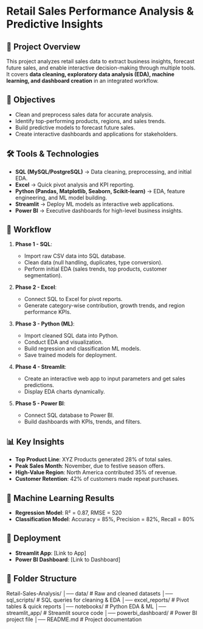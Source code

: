 # Retail Sales Performance Analysis & Predictive Insights

## 📌 Project Overview
This project analyzes retail sales data to extract business insights, forecast future sales, and enable interactive decision-making through multiple tools. 
It covers **data cleaning, exploratory data analysis (EDA), machine learning, and dashboard creation** in an integrated workflow.

## 🎯 Objectives
- Clean and preprocess sales data for accurate analysis.
- Identify top-performing products, regions, and sales trends.
- Build predictive models to forecast future sales.
- Create interactive dashboards and applications for stakeholders.

## 🛠 Tools & Technologies
- **SQL (MySQL/PostgreSQL)** → Data cleaning, preprocessing, and initial EDA.
- **Excel** → Quick pivot analysis and KPI reporting.
- **Python (Pandas, Matplotlib, Seaborn, Scikit-learn)** → EDA, feature engineering, and ML model building.
- **Streamlit** → Deploy ML models as interactive web applications.
- **Power BI** → Executive dashboards for high-level business insights.

## 📂 Workflow
1. **Phase 1 - SQL**:  
   - Import raw CSV data into SQL database.  
   - Clean data (null handling, duplicates, type conversion).  
   - Perform initial EDA (sales trends, top products, customer segmentation).  

2. **Phase 2 - Excel**:  
   - Connect SQL to Excel for pivot reports.  
   - Generate category-wise contribution, growth trends, and region performance KPIs.  

3. **Phase 3 - Python (ML)**:  
   - Import cleaned SQL data into Python.  
   - Conduct EDA and visualization.  
   - Build regression and classification ML models.  
   - Save trained models for deployment.  

4. **Phase 4 - Streamlit**:  
   - Create an interactive web app to input parameters and get sales predictions.  
   - Display EDA charts dynamically.  

5. **Phase 5 - Power BI**:  
   - Connect SQL database to Power BI.  
   - Build dashboards with KPIs, trends, and filters.  

## 📊 Key Insights
- **Top Product Line**: XYZ Products generated 28% of total sales.
- **Peak Sales Month**: November, due to festive season offers.
- **High-Value Region**: North America contributed 35% of revenue.
- **Customer Retention**: 42% of customers made repeat purchases.

## 🤖 Machine Learning Results
- **Regression Model**: R² = 0.87, RMSE = 520
- **Classification Model**: Accuracy = 85%, Precision = 82%, Recall = 80%

## 🚀 Deployment
- **Streamlit App**: [Link to App]  
- **Power BI Dashboard**: [Link to Dashboard]

## 📁 Folder Structure

Retail-Sales-Analysis/
│── data/ # Raw and cleaned datasets
│── sql_scripts/ # SQL queries for cleaning & EDA
│── excel_reports/ # Pivot tables & quick reports
│── notebooks/ # Python EDA & ML
│── streamlit_app/ # Streamlit source code
│── powerbi_dashboard/ # Power BI project file
│── README.md # Project documentation
